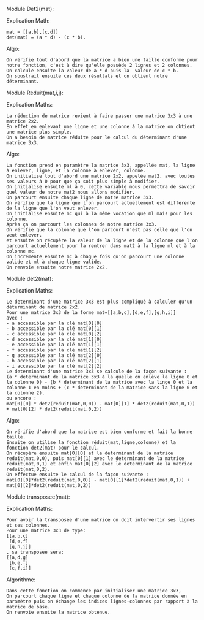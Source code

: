 Module Det2(mat):

Explication Math:


    mat = [[a,b],[c,d]] 
    det(mat) = (a * d) - (c * b).


Algo:

    On vérifie tout d'abord que la matrice a bien une taille conforme pour notre fonction, c'est à dire qu'elle possède 2 lignes et 2 colonnes.
    On calcule ensuite la valeur de a * d puis la  valeur de c * b.
    On soustrait ensuite ces deux résultats et on obtient notre déterminant.

Module Reduit(mat,i,j):

Explication Maths:

    La réduction de matrice revient à faire passer une matrice 3x3 à une matrice 2x2.
    En effet en enlevant une ligne et une colonne à la matrice on obtient une matrice plus simple.
    On a besoin de matrice réduite pour le calcul du déterminant d'une matrice 3x3.

Algo:

    La fonction prend en paramètre la matrice 3x3, appellée mat, la ligne à enlever, ligne, et la colonne à enlever, colonne.
    On initialise tout d'abord une matrice 2x2, appelée mat2, avec toutes ses valeurs à 0 pour que ça soit plus simple à modifier.
    On initialise ensuite ml à 0, cette variable nous permettra de savoir quel valeur de notre mat2 nous allons modifier.
    On parcourt ensuite chaque ligne de notre matrice 3x3.
    On vérifie que la ligne que l'on parcourt actuellement est différente de la ligne que l'on veut enlever.
    On initialise ensuite mc qui à la même vocation que ml mais pour les colonne.
    Après ça on parcourt les colonnes de notre matrice 3x3.
    On vérifie que la colonne que l'on parcourt n'est pas celle que l'on veut enlever.
    et ensuite on récupère la valeur de la ligne et de la colonne que l'on parcourt actuellement pour la rentrer dans mat2 à la ligne ml et à la colonne mc.
    On incrémente ensuite mc à chaque fois qu'on parcourt une colonne valide et ml à chaque ligne valide.
    On renvoie ensuite notre matrice 2x2.


Module det2(mat):

Explication Maths:

    Le determinant d'une matrice 3x3 est plus compliqué à calculer qu'un déterminant de matrice 2x2.
    Pour une matrice 3x3 de la forme mat=[[a,b,c],[d,e,f],[g,h,i]]
    avec :
    - a accessible par la clé mat[0][0]
    - b accessible par la clé mat[0][1]
    - c accessible par la clé mat[0][2]
    - d accessible par la clé mat[1][0]
    - e accessible par la clé mat[1][1]
    - f accessible par la clé mat[1][2]
    - g accessible par la clé mat[2][0]
    - h accessible par la clé mat[2][1]
    - i accessible par la clé mat[2][2]
    Le determinant d'une matrice 3x3 se calcule de la façon suivante :
    (a * determinant de la matrice 3x3 à la quelle on enlève la ligne 0 et la colonne 0) - (b * determinant de la matrice avec la linge 0 et la colonne 1 en moins + (c * determinant de la matrice sans la ligne 0 et la colonne 2).
    ou encore : 
    mat[0][0] * det2(reduit(mat,0,0)) - mat[0][1] * det2(reduit(mat,0,1)) + mat[0][2] * det2(reduit(mat,0,2))

Algo:

    On vérifie d'abord que la matrice est bien conforme et fait la bonne taille.
    Ensuite on utilise la fonction réduit(mat,ligne,colonne) et la fonction det2(mat) pour le calcul.
    On récupère ensuite mat[0][0] et le determinant de la matrice reduit(mat,0,0), puis mat[0][1] avec le determinant de la matrice reduit(mat,0,1) et enfin mat[0][2] avec le determinant de la matrice reduit(mat,0,2).
    On effectue ensuite le calcul de la façon suivante :
    mat[0][0]*det2(reduit(mat,0,0)) - mat[0][1]*det2(reduit(mat,0,1)) + mat[0][2]*det2(reduit(mat,0,2))


Module transposee(mat):

Explication Maths: 

    Pour avoir la transposée d'une matrice on doit intervertir ses lignes et ses colonnes.
    Pour une matrice 3x3 de type:
    [[a,b,c]
     [d,e,f]
     [g,h,i]]
    , sa transposee sera:
    [[a,d,g]
     [b,e,f]
     [c,f,i]]

Algorithme:

    Dans cette fonction on commence par initialiser une matrice 3x3,
    On parcourt chaque ligne et chaque colonne de la matrice donnée en paramètre puis on échange les indices lignes-colonnes par rapport à la matrice de base.
    On renvoie ensuite la matrice obtenue.

